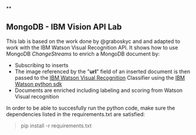 **

## MongoDB - IBM Vision API Lab

This lab is based on the work done by @graboskyc and and adapted to work with the IBM Watson Visual Recognition API.
It shows how to use MongoDB *ChangeStreams* to enrich a MongoDB document by:
  - Subscribing to inserts
  - The image referenced by the "**url**" field of an inserted document is then passed to the [IBM Watson Visual Recognition](https://cloud.ibm.com/docs/services/visual-recognition?topic=visual-recognition-getting-started-tutorial&programming_language=python) Classifier using the [IBM Watson python sdk](https://github.com/watson-developer-cloud/python-sdk)
  - Documents are enriched including labeling and scoring from Watson Visual recognition

In order to be able to succesfully run the python code, make sure the dependencies listed in the requirements.txt are satisfied:

> pip install -r requirements.txt
